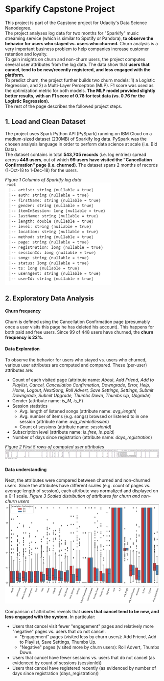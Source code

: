 # Sparkify Capstone Project
This project is part of the Capstone project for Udacity's Data Science Nanodegree.<br>
The project analyses log data for two months for "Sparkify" music streaming service (which is similar to Spotify or Pandora), **to observe the behavior for users who stayed vs. users who churned.** Churn analysis is a very important business problem to help companies increase customer retention and loyalty.<br>
To gain insights on churn and non-churn users, the project computes several user attributes from the log data. The data show that **users that cancel, tend to be new/recently registered, and less engaged with the platform.**<br>
To predict churn, the project further builds two churn models: 1) a Logistic Regression, and 2) a Multi-Layer Perceptron (MLP). F1 score was used as the optimization metric for both models. **The MLP model provided slightly better results, with an F1 score of 0.78 for test data (vs. 0.76 for the Logistic Regression).**<br>
The rest of the page describes the followed project steps.

## 1. Load and Clean Dataset
The project uses Spark Python API (PySpark) running on IBM Cloud on a medium-sized dataset (230MB) of Sparkify log data. PySpark was the chosen analysis language in order to perform data science at scale (i.e. Bid Data).<br>
The dataset contains in total **543,705 records** (i.e. log entries) spread across **448 users**, out of which **99 users have visited the "Cancellation Confirmation" page (i.e. churned)**. The dataset spans 2 months of records (1-Oct-18 to 1-Dec-18) for the users.<br>

*Figure 1 Columns of Sparkify log data*<br>
![Figure 1](/Blog_figures/1.png)

## 2. Exploratory Data Analysis
#### Churn frequency
Churn is defined using the Cancellation Confirmation page (presumably once a user visits this page he has deleted his account). This happens for both paid and free users. Since 99 of 448 users have churned, the **churn frequency is 22%.**<br>
#### Data Exploration
To observe the behavior for users who stayed vs. users who churned, various user attributes are computed and compared. These (per-user) attributes are:
* Count of each visited page (attribute name: *About, Add Friend, Add to Playlist, Cancel, Cancellation Confirmation, Downgrade, Error, Help, Home, Logout, NextSong, Roll Advert, Save Settings, Settings, Submit Downgrade, Submit Upgrade, Thumbs Down, Thumbs Up, Upgrade*)
* Gender (attribute name: *is_M, is_F*)
* Session statistics
	* Avg. length of listened songs (attribute name: *avg_length*)
	* Avg. number of items (e.g. songs) browsed or listened to in one session (attribute name: *avg_itemInSession*)
	* Count of sessions (attribute name: *sessionId*)
* Subscription level (attribute name: *is_free, is_paid*)
* Number of days since registration (attribute name: *days_registration*)

*Figure 2 First 5 rows of computed user attributes*<br>
![Figure 2](/Blog_figures/2.png)
#### Data understanding
Next, the attributes were compared between churned and non-churned users. Since the attributes have different scales (e.g. count of pages vs. average length of session), each attribute was normalized and displayed on a 0-1 scale.
*Figure 3 Scaled distribution of attributes for churn and non-churn users*<br>
![Figure 3](/Blog_figures/3.png)

Comparison of attributes reveals that **users that cancel tend to be new, and less engaged with the system.** In particular:
* Users that cancel visit fewer "engagement" pages and relatively more "negative" pages vs. users that do not cancel.
	* "Engagement" pages (visited less by churn users): Add Friend, Add to Playlist, Save Settings, Thumbs Up.
	* "Negative" pages (visited more by churn users): Roll Advert, Thumbs Down.
* Users that cancel have fewer sessions vs. users that do not cancel (as evidenced by count of sessions (sessionId))
* Users that cancel have registered recently (as evidenced by number of days since registration (days_registration))


